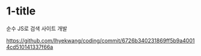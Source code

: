 # 1-title

순수 JS로 검색 사이트 개발

https://github.com/lhyekwang/coding/commit/6726b340231869ff5b9a40014cd510141337f66a
